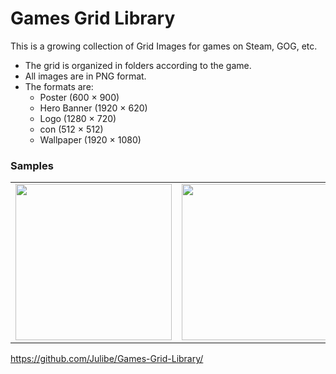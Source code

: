 

# Games Grid Library
This is a growing collection of Grid Images for games on Steam, GOG, etc.

 - The grid is organized in folders according to the game.
 - All images are in PNG format.
 - The formats are:
	 -  Poster (600 × 900)
	 - Hero Banner (1920 × 620)
	 - Logo (1280 × 720)
	 - con (512 × 512)
	 - Wallpaper (1920 × 1080)

### Samples
<table>
	<tr>
		<td>
			<img src="https://raw.githubusercontent.com/Julibe/Flat-Games Grid-Library/master/Coding/github.png" width="250px">
		</td>
		<td>
			<img src="https://raw.githubusercontent.com/Julibe/Flat-Games Grid-Library/master/Media/VLC.png" width="250px">
		</td>
		<td>
			<img src="https://raw.githubusercontent.com/Julibe/Flat-Games Grid-Library/master/Emulators/Citra.png" width="250px">
		</td>
		<td>
			<img src="https://raw.githubusercontent.com/Julibe/Flat-Games Grid-Library/master/Games/BattleNet.png" width="250px">
		</td>
	</tr>
</table>


https://github.com/Julibe/Games-Grid-Library/
